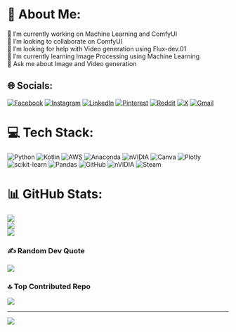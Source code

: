 # 💫 About Me:
🔭 I’m currently working on Machine Learning and ComfyUI<br>👯 I’m looking to collaborate on ComfyUI<br>🤝 I’m looking for help with Video generation using Flux-dev.01<br>🌱 I’m currently learning Image Processing using Machine Learning<br>💬 Ask me about Image and Video generation


## 🌐 Socials:
[![Facebook](https://img.shields.io/badge/Facebook-%231877F2.svg?logo=Facebook&logoColor=white)](https://facebook.com/61554757683445) [![Instagram](https://img.shields.io/badge/Instagram-%23E4405F.svg?logo=Instagram&logoColor=white)](https://instagram.com/gobi_ii) [![LinkedIn](https://img.shields.io/badge/LinkedIn-%230077B5.svg?logo=linkedin&logoColor=white)](https://linkedin.com/in/www.linkedin.com/in/gopinath-thangavel) [![Pinterest](https://img.shields.io/badge/Pinterest-%23E60023.svg?logo=Pinterest&logoColor=white)](https://pinterest.com/gopin0914) [![Reddit](https://img.shields.io/badge/Reddit-%23FF4500.svg?logo=Reddit&logoColor=white)](https://reddit.com/user/ElevatorOutrageous51) [![X](https://img.shields.io/badge/X-black.svg?logo=X&logoColor=white)](https://x.com/Gobi_ii23) 
[![Gmail](https://img.shields.io/badge/Gmail-D14836?logo=gmail&logoColor=white)](mailto:gopin0914@gmail.com)

# 💻 Tech Stack:
![Python](https://img.shields.io/badge/python-3670A0?style=for-the-badge&logo=python&logoColor=ffdd54) ![Kotlin](https://img.shields.io/badge/kotlin-%237F52FF.svg?style=for-the-badge&logo=kotlin&logoColor=white) ![AWS](https://img.shields.io/badge/AWS-%23FF9900.svg?style=for-the-badge&logo=amazon-aws&logoColor=white) ![Anaconda](https://img.shields.io/badge/Anaconda-%2344A833.svg?style=for-the-badge&logo=anaconda&logoColor=white) ![nVIDIA](https://img.shields.io/badge/cuda-000000.svg?style=for-the-badge&logo=nVIDIA&logoColor=green) ![Canva](https://img.shields.io/badge/Canva-%2300C4CC.svg?style=for-the-badge&logo=Canva&logoColor=white) ![Plotly](https://img.shields.io/badge/Plotly-%233F4F75.svg?style=for-the-badge&logo=plotly&logoColor=white) ![scikit-learn](https://img.shields.io/badge/scikit--learn-%23F7931E.svg?style=for-the-badge&logo=scikit-learn&logoColor=white) ![Pandas](https://img.shields.io/badge/pandas-%23150458.svg?style=for-the-badge&logo=pandas&logoColor=white) ![GitHub](https://img.shields.io/badge/github-%23121011.svg?style=for-the-badge&logo=github&logoColor=white) ![nVIDIA](https://img.shields.io/badge/nVIDIA-%2376B900.svg?style=for-the-badge&logo=nVIDIA&logoColor=white) ![Steam](https://img.shields.io/badge/steam-%23000000.svg?style=for-the-badge&logo=steam&logoColor=white)
# 📊 GitHub Stats:
![](https://github-readme-stats.vercel.app/api?username=gobii23&theme=vue&hide_border=false&include_all_commits=true&count_private=true)<br/>
![](https://github-readme-streak-stats.herokuapp.com/?user=gobii23&theme=vue&hide_border=false)<br/>
![](https://github-readme-stats.vercel.app/api/top-langs/?username=gobii23&theme=vue&hide_border=false&include_all_commits=true&count_private=true&layout=compact)

### ✍️ Random Dev Quote
![](https://quotes-github-readme.vercel.app/api?type=horizontal&theme=radical)

### 🔝 Top Contributed Repo
![](https://github-contributor-stats.vercel.app/api?username=gobii23&limit=5&theme=dark&combine_all_yearly_contributions=true)

---
[![](https://visitcount.itsvg.in/api?id=gobii23&icon=0&color=0)](https://visitcount.itsvg.in)

<!-- Proudly created with GPRM ( https://gprm.itsvg.in ) -->
